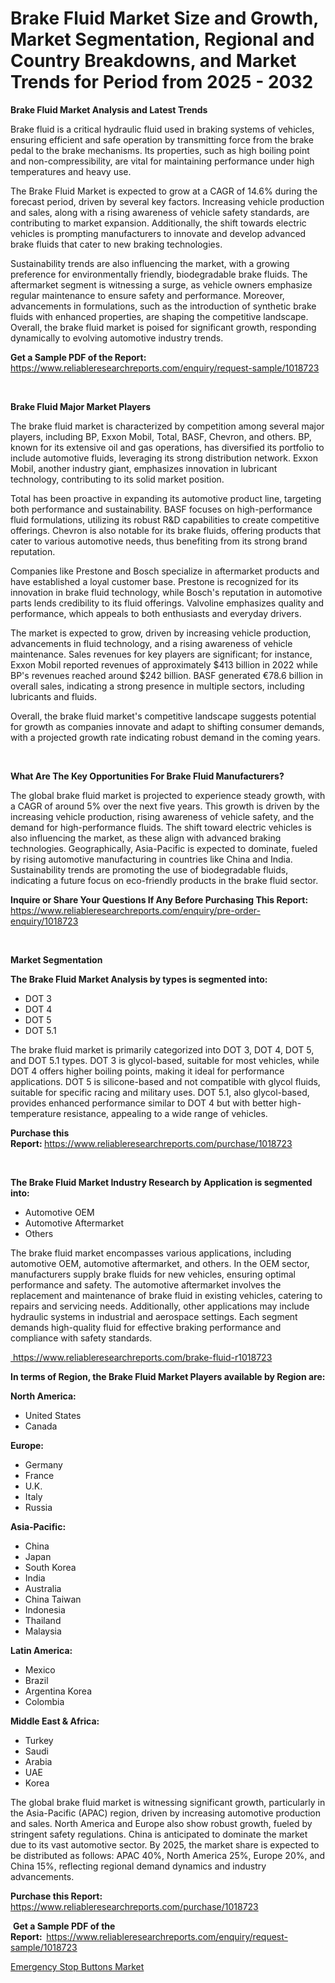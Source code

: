 <p><h1>Brake Fluid Market Size and Growth, Market Segmentation, Regional and Country Breakdowns, and Market Trends for Period from 2025 -  2032</h1></p><p><strong>Brake Fluid Market Analysis and Latest Trends</strong></p>
<p><p>Brake fluid is a critical hydraulic fluid used in braking systems of vehicles, ensuring efficient and safe operation by transmitting force from the brake pedal to the brake mechanisms. Its properties, such as high boiling point and non-compressibility, are vital for maintaining performance under high temperatures and heavy use.</p><p>The Brake Fluid Market is expected to grow at a CAGR of 14.6% during the forecast period, driven by several key factors. Increasing vehicle production and sales, along with a rising awareness of vehicle safety standards, are contributing to market expansion. Additionally, the shift towards electric vehicles is prompting manufacturers to innovate and develop advanced brake fluids that cater to new braking technologies. </p><p>Sustainability trends are also influencing the market, with a growing preference for environmentally friendly, biodegradable brake fluids. The aftermarket segment is witnessing a surge, as vehicle owners emphasize regular maintenance to ensure safety and performance. Moreover, advancements in formulations, such as the introduction of synthetic brake fluids with enhanced properties, are shaping the competitive landscape. Overall, the brake fluid market is poised for significant growth, responding dynamically to evolving automotive industry trends.</p></p>
<p><strong>Get a Sample PDF of the Report:&nbsp;</strong> <a href="https://www.reliableresearchreports.com/enquiry/request-sample/1018723?utm_campaign=3309&utm_medium=2&utm_source=Github&utm_content=ia&utm_term=07042025&utm_id=brake-fluid">https://www.reliableresearchreports.com/enquiry/request-sample/1018723</a></p>
<p>&nbsp;</p>
<p><strong>Brake Fluid Major Market Players</strong></p>
<p><p>The brake fluid market is characterized by competition among several major players, including BP, Exxon Mobil, Total, BASF, Chevron, and others. BP, known for its extensive oil and gas operations, has diversified its portfolio to include automotive fluids, leveraging its strong distribution network. Exxon Mobil, another industry giant, emphasizes innovation in lubricant technology, contributing to its solid market position.</p><p>Total has been proactive in expanding its automotive product line, targeting both performance and sustainability. BASF focuses on high-performance fluid formulations, utilizing its robust R&D capabilities to create competitive offerings. Chevron is also notable for its brake fluids, offering products that cater to various automotive needs, thus benefiting from its strong brand reputation.</p><p>Companies like Prestone and Bosch specialize in aftermarket products and have established a loyal customer base. Prestone is recognized for its innovation in brake fluid technology, while Bosch's reputation in automotive parts lends credibility to its fluid offerings. Valvoline emphasizes quality and performance, which appeals to both enthusiasts and everyday drivers.</p><p>The market is expected to grow, driven by increasing vehicle production, advancements in fluid technology, and a rising awareness of vehicle maintenance. Sales revenues for key players are significant; for instance, Exxon Mobil reported revenues of approximately $413 billion in 2022 while BP's revenues reached around $242 billion. BASF generated €78.6 billion in overall sales, indicating a strong presence in multiple sectors, including lubricants and fluids.</p><p>Overall, the brake fluid market's competitive landscape suggests potential for growth as companies innovate and adapt to shifting consumer demands, with a projected growth rate indicating robust demand in the coming years.</p></p>
<p>&nbsp;</p>
<p><strong>What Are The Key Opportunities For Brake Fluid Manufacturers?</strong></p>
<p><p>The global brake fluid market is projected to experience steady growth, with a CAGR of around 5% over the next five years. This growth is driven by the increasing vehicle production, rising awareness of vehicle safety, and the demand for high-performance fluids. The shift toward electric vehicles is also influencing the market, as these align with advanced braking technologies. Geographically, Asia-Pacific is expected to dominate, fueled by rising automotive manufacturing in countries like China and India. Sustainability trends are promoting the use of biodegradable fluids, indicating a future focus on eco-friendly products in the brake fluid sector.</p></p>
<p><strong>Inquire or Share Your Questions If Any Before Purchasing This Report:</strong> <a href="https://www.reliableresearchreports.com/enquiry/pre-order-enquiry/1018723?utm_campaign=3309&utm_medium=2&utm_source=Github&utm_content=ia&utm_term=07042025&utm_id=brake-fluid">https://www.reliableresearchreports.com/enquiry/pre-order-enquiry/1018723</a></p>
<p>&nbsp;</p>
<p><strong>Market Segmentation</strong></p>
<p><strong>The Brake Fluid Market Analysis by types is segmented into:</strong></p>
<p><ul><li>DOT 3</li><li>DOT 4</li><li>DOT 5</li><li>DOT 5.1</li></ul></p>
<p><p>The brake fluid market is primarily categorized into DOT 3, DOT 4, DOT 5, and DOT 5.1 types. DOT 3 is glycol-based, suitable for most vehicles, while DOT 4 offers higher boiling points, making it ideal for performance applications. DOT 5 is silicone-based and not compatible with glycol fluids, suitable for specific racing and military uses. DOT 5.1, also glycol-based, provides enhanced performance similar to DOT 4 but with better high-temperature resistance, appealing to a wide range of vehicles.</p></p>
<p><strong>Purchase this Report:&nbsp;</strong><a href="https://www.reliableresearchreports.com/purchase/1018723?utm_campaign=3309&utm_medium=2&utm_source=Github&utm_content=ia&utm_term=07042025&utm_id=brake-fluid">https://www.reliableresearchreports.com/purchase/1018723</a></p>
<p>&nbsp;</p>
<p><strong>The Brake Fluid Market Industry Research by Application is segmented into:</strong></p>
<p><ul><li>Automotive OEM</li><li>Automotive Aftermarket</li><li>Others</li></ul></p>
<p><p>The brake fluid market encompasses various applications, including automotive OEM, automotive aftermarket, and others. In the OEM sector, manufacturers supply brake fluids for new vehicles, ensuring optimal performance and safety. The automotive aftermarket involves the replacement and maintenance of brake fluid in existing vehicles, catering to repairs and servicing needs. Additionally, other applications may include hydraulic systems in industrial and aerospace settings. Each segment demands high-quality fluid for effective braking performance and compliance with safety standards.</p></p>
<p><a href="https://www.reliableresearchreports.com/brake-fluid-r1018723?utm_campaign=3309&utm_medium=2&utm_source=Github&utm_content=ia&utm_term=07042025&utm_id=brake-fluid">&nbsp;https://www.reliableresearchreports.com/brake-fluid-r1018723</a></p>
<p><strong>In terms of Region, the Brake Fluid Market Players available by Region are:</strong></p>
<p>
    <p> <strong> North America: </strong>
        <ul>
            <li>United States</li>
            <li>Canada</li>
        </ul>
        </p> 
    <p> <strong> Europe: </strong>
        <ul>
            <li>Germany</li>
            <li>France</li>
            <li>U.K.</li>
            <li>Italy</li>
            <li>Russia</li>
        </ul>
        </p> 
    <p> <strong> Asia-Pacific: </strong>
        <ul>
            <li>China</li>
            <li>Japan</li>
            <li>South Korea</li>
            <li>India</li>
            <li>Australia</li>
            <li>China Taiwan</li>
            <li>Indonesia</li>
            <li>Thailand</li>
            <li>Malaysia</li>
        </ul>
        </p> 
    <p> <strong> Latin America: </strong>
        <ul>
            <li>Mexico</li>
            <li>Brazil</li>
            <li>Argentina Korea</li>
            <li>Colombia</li>
        </ul>
        </p> 
    <p> <strong> Middle East & Africa: </strong>
        <ul>
            <li>Turkey</li>
            <li>Saudi</li>
            <li>Arabia</li>
            <li>UAE</li>
            <li>Korea</li>
        </ul>
    </p>
    </p>
<p><p>The global brake fluid market is witnessing significant growth, particularly in the Asia-Pacific (APAC) region, driven by increasing automotive production and sales. North America and Europe also show robust growth, fueled by stringent safety regulations. China is anticipated to dominate the market due to its vast automotive sector. By 2025, the market share is expected to be distributed as follows: APAC 40%, North America 25%, Europe 20%, and China 15%, reflecting regional demand dynamics and industry advancements.</p></p>
<p><strong>Purchase this Report: </strong><a href="https://www.reliableresearchreports.com/purchase/1018723?utm_campaign=3309&utm_medium=2&utm_source=Github&utm_content=ia&utm_term=07042025&utm_id=brake-fluid">https://www.reliableresearchreports.com/purchase/1018723</a></p>
<p>&nbsp;<strong>Get a Sample PDF of the Report:&nbsp;&nbsp;</strong><a href="https://www.reliableresearchreports.com/enquiry/request-sample/1018723?utm_campaign=3309&utm_medium=2&utm_source=Github&utm_content=ia&utm_term=07042025&utm_id=brake-fluid">https://www.reliableresearchreports.com/enquiry/request-sample/1018723</a></p>
<p><strong></strong></p>
<p><p><a href="https://github.com/marteionun0/Market-Research-Report-List-1/blob/main/emergency-stop-buttons-market.md?utm_campaign=3309&utm_medium=2&utm_source=Github&utm_content=ia&utm_term=07042025&utm_id=brake-fluid">Emergency Stop Buttons Market</a></p></p>